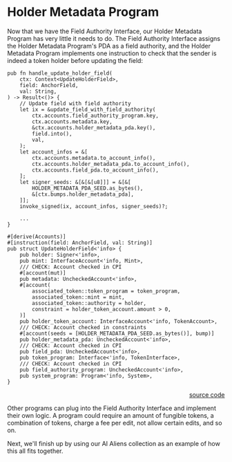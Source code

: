 # Holder Metadata Program

Now that we have the Field Authority Interface, our Holder Metadata Program has very little it needs to do. The Field Authority Interface assigns the Holder Metadata Program's PDA as a field authority, and the Holder Metadata Program implements one instruction to check that the sender is indeed a token holder before updating the field:

```
pub fn handle_update_holder_field(
    ctx: Context<UpdateHolderField>,
    field: AnchorField,
    val: String,
) -> Result<()> {
    // Update field with field authority
    let ix = &update_field_with_field_authority(
        ctx.accounts.field_authority_program.key,
        ctx.accounts.metadata.key,
        &ctx.accounts.holder_metadata_pda.key(),
        field.into(),
        val,
    );
    let account_infos = &[
        ctx.accounts.metadata.to_account_info(),
        ctx.accounts.holder_metadata_pda.to_account_info(),
        ctx.accounts.field_pda.to_account_info(),
    ];
    let signer_seeds: &[&[&[u8]]] = &[&[
        HOLDER_METADATA_PDA_SEED.as_bytes(),
        &[ctx.bumps.holder_metadata_pda],
    ]];
    invoke_signed(ix, account_infos, signer_seeds)?;

    ...
}

#[derive(Accounts)]
#[instruction(field: AnchorField, val: String)]
pub struct UpdateHolderField<'info> {
    pub holder: Signer<'info>,
    pub mint: InterfaceAccount<'info, Mint>,
    /// CHECK: Account checked in CPI
    #[account(mut)]
    pub metadata: UncheckedAccount<'info>,
    #[account(
        associated_token::token_program = token_program,
        associated_token::mint = mint,
        associated_token::authority = holder,
        constraint = holder_token_account.amount > 0,
    )]
    pub holder_token_account: InterfaceAccount<'info, TokenAccount>,
    /// CHECK: Account checked in constraints
    #[account(seeds = [HOLDER_METADATA_PDA_SEED.as_bytes()], bump)]
    pub holder_metadata_pda: UncheckedAccount<'info>,
    /// CHECK: Account checked in CPI
    pub field_pda: UncheckedAccount<'info>,
    pub token_program: Interface<'info, TokenInterface>,
    /// CHECK: Account checked in CPI
    pub field_authority_program: UncheckedAccount<'info>,
    pub system_program: Program<'info, System>,
}
```

<div style="text-align: right">
    <a href="https://github.com/garden-labs/holder-metadata/blob/2293bb41989b0d69e127df51ee540949b6f6d259/programs/holder-metadata/src/processor.rs#L11" target="blank">source code</a>
</div>

Other programs can plug into the Field Authority Interface and implement their own logic. A program could require an amount of fungible tokens, a combination of tokens, charge a fee per edit, not allow certain edits, and so on.

Next, we'll finish up by using our AI Aliens collection as an example of how this all fits together.
